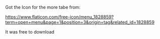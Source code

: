 Got the Icon for the more tabe from:

https://www.flaticon.com/free-icon/menu_1828859?term=open+menu&page=1&position=3&origin=tag&related_id=1828859

It was free to download